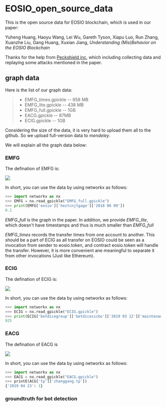 # EOSIO_open_source_data

This is the open source data for EOSIO blockchain, which is used in our paper:

Yuheng Huang, Haoyu Wang, Lei Wu, Gareth Tyson, Xiapu Luo, Run Zhang, Xuanzhe Liu, Gang Huang, Xuxian Jiang, *Understanding (Mis)Behavior on the EOSIO Blockchain*

Thanks for the help from [Peckshield inc](https://peckshield.com/en#home), which including collecting data and replaying some attacks mentioned in the paper.

## graph data

Here is the list of our graph data:

> * EMFG_times.gpickle  -- 958 MB
> * EMFG_lite.gpickle -- 438 MB
> * EMFG_full.gpickle -- 1GB
> * EACG.gpickle -- 87MB
> * ECIG.gpickle -- 1GB

Considering the size of the data, it is very hard to upload them all to the github. So we upload full-version data to *mendeley*.

We will explain all the graph data below:

### EMFG

The defination of EMFG is:

<img src="https://render.githubusercontent.com/render/math?math=EMFG=(V, E, D, w), E={(v_{i}, v_{j}, D_{k}), v_{i}, v_{j} \in V, D_{k} \subseteq D} ">

In short, you can use the data by using networkx as follows:

```python
>>> import networkx as nx
>>> EMFG = nx.read_gpickle("EMFG_full.gpickle")
>>> print(EMFG['eosio']['heztcnjtgage']['2018 06 09'])
0.1
```
*EMFG_full* is the graph in the paper. In addition, we provide *EMFG_lite*, which doesn't have timestamps and thus is much smaller than  *EMFG_full*

*EMFG_times* records the transfer times from one account to another. This should be a part of ECIG as all transfer on EOSIO could be seen as a invocation from sender to eosio.token, and contract eosio.token will handle the transfer. However, it is more convenient ane meaningful to separate it from other invocations (Just like Ethereum).

### ECIG

The defination of ECIG is:

<img src="https://render.githubusercontent.com/render/math?math=ECIG = (V,E,D,A,f), E={(v_{i}, v_{j}, D_{k}, A_{k}),}v_{i}, v_{j} \in V, D_{k} \subseteq D, A_{k} \subseteq A.">

In short, you can use the data by using networkx as follows:

```python
>>> import networkx as nx
>>> ECIG = nx.read_gpickle("ECIG.gpickle")
>>> print(ECIG['betdicegroup']['betdicesicbo']['2019 03 12']['maintenance'])
925
```

### EACG

The defination of EACG is 

<img src="https://render.githubusercontent.com/render/math?math=EACG=(V,E,D), E={(v_{i}, v_{j}, d), v_{i}, v_{j} \in V, d \in D} ">

In short, you can use the data by using networkx as follows:

```python
>>> import networkx as nx
>>> EACG = nx.read_gpickle("EACG.gpickle")
>>> printE(ACG['tp']['zhanggang.tp'])
{'2019 04 23': 1}
```
### groundtruth for bot detection
